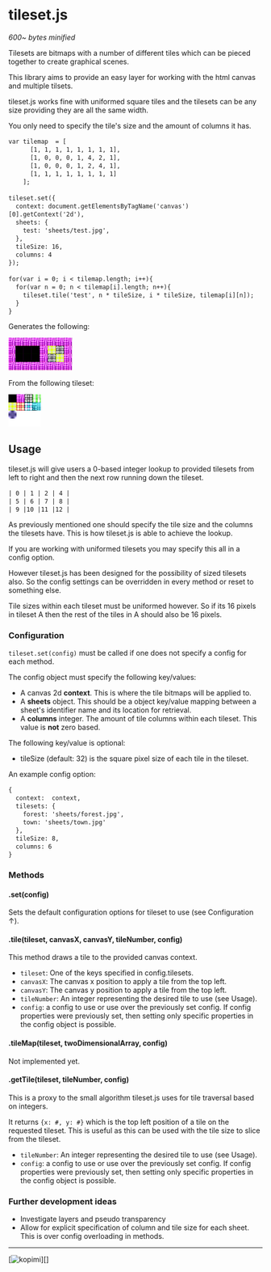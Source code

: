 # tileset.js

*600~ bytes minified*

Tilesets are bitmaps with a number of different tiles which can be pieced 
together to create graphical scenes.

This library aims to provide an easy layer for working with the html canvas 
and multiple tilsets. 

tileset.js works fine with uniformed square tiles and the tilesets can 
be any size providing they are all the same width.

You only need to specify the tile's size and the amount of columns it has.

    var tilemap  = [
          [1, 1, 1, 1, 1, 1, 1, 1],
          [1, 0, 0, 0, 1, 4, 2, 1],
          [1, 0, 0, 0, 1, 2, 4, 1],
          [1, 1, 1, 1, 1, 1, 1, 1]
        ];

    tileset.set({
      context: document.getElementsByTagName('canvas')[0].getContext('2d'),
      sheets: {
        test: 'sheets/test.jpg',
      },
      tileSize: 16,
      columns: 4
    });

    for(var i = 0; i < tilemap.length; i++){
      for(var n = 0; n < tilemap[i].length; n++){
        tileset.tile('test', n * tileSize, i * tileSize, tilemap[i][n]);
      }
    }

Generates the following:

![Mapped tiles](https://github.com/AaronAcerboni/tileset.js/blob/master/example/outcome.png?raw=true)


From the following tileset:

![Tileset](https://github.com/AaronAcerboni/tileset.js/blob/master/example/sheets/test.jpg?raw=true)

## Usage

tileset.js will give users a 0-based integer lookup to provided tilesets from 
left to right and then the next row running down the tileset. 
       
    | 0 | 1 | 2 | 4 |
    | 5 | 6 | 7 | 8 |
    | 9 |10 |11 |12 |

As previously mentioned one should specify the tile size and the columns the 
tilesets have. This is how tileset.js is able to achieve the lookup.

If you are working with uniformed tilesets you may specify this all in a config 
option.

However tileset.js has been designed for the possibility of sized tilesets also.
So the config settings can be overridden in every method or reset to something 
else.

Tile sizes within each tileset must be uniformed however. So if its 16 pixels in 
tileset A then the rest of the tiles in A should also be 16 pixels.


### Configuration

`tileset.set(config)` must be called if one does not specify a config for each 
method.

The config object must specify the following key/values:

- A canvas 2d **context**. This is where the tile bitmaps will be applied to.
- A **sheets** object. This should be a object key/value mapping between a 
  sheet's identifier name and its location for retrieval.
- A **columns** integer. The amount of tile columns within each tileset. This 
  value is **not** zero based.

The following key/value is optional:

- tileSize (default: 32) is the square pixel size of each tile in the tileset.

An example config option:

    {
      context:  context,
      tilesets: {
        forest: 'sheets/forest.jpg',
        town: 'sheets/town.jpg'
      },
      tileSize: 8,
      columns: 6
    }

### Methods

#### .set(config)

Sets the default configuration options for tileset to use (see Configuration &uarr;).

#### .tile(tileset, canvasX, canvasY, tileNumber, config)

This method draws a tile to the provided canvas context.

- `tileset`: One of the keys specified in config.tilesets.
- `canvasX`: The canvas x position to apply a tile from the top left.
- `canvasY`: The canvas y position to apply a tile from the top left.
- `tileNumber`: An integer representing the desired tile to use (see Usage).
- `config`: a config to use or use over the previously set config. If config 
properties were previously set, then setting only specific properties in the 
config object is possible.

#### .tileMap(tileset, twoDimensionalArray, config)

Not implemented yet.

#### .getTile(tileset, tileNumber, config)

This is a proxy to the small algorithm tileset.js uses for tile traversal based 
on integers.

It returns `{x: #, y: #}` which is the top left position of a tile on the 
requested tileset. This is useful as this can be used with the tile size to slice 
from the tileset.

- `tileNumber`: An integer representing the desired tile to use (see Usage).
- `config`: a config to use or use over the previously set config. If config 
properties were previously set, then setting only specific properties in the 
config object is possible.

### Further development ideas

- Investigate layers and pseudo transparency
- Allow for explicit specification of column and tile size for each sheet. This 
is over config overloading in methods.

- - -
[![kopimi][2]][]

  [1]: https://github.com/AaronAcerboni/aaronacerboni.github.com/raw/master/kopimi_mini_black.gif
  [2]: http://kopimi.com/kopimi/
